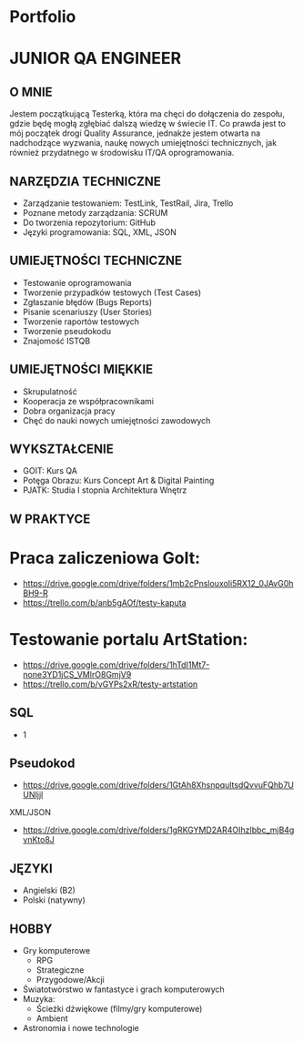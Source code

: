 # Portfolio

# JUNIOR QA ENGINEER

## O MNIE
Jestem początkującą Testerką, która ma chęci do dołączenia do zespołu, gdzie będę mogłą zgłębiać dalszą wiedzę w świecie IT.
Co prawda jest to mój początek drogi Quality Assurance, jednakże jestem otwarta na nadchodzące wyzwania, naukę nowych umiejętności technicznych, jak również przydatnego w środowisku IT/QA oprogramowania.

## NARZĘDZIA TECHNICZNE
* Zarządzanie testowaniem: TestLink, TestRail, Jira, Trello
* Poznane metody zarządzania: SCRUM
* Do tworzenia repozytorium: GitHub
* Języki programowania: SQL, XML, JSON

## UMIEJĘTNOŚCI TECHNICZNE
* Testowanie oprogramowania
* Tworzenie przypadków testowych (Test Cases)
* Zgłaszanie błędów (Bugs Reports)
* Pisanie scenariuszy (User Stories)
* Tworzenie raportów testowych
* Tworzenie pseudokodu
* Znajomość ISTQB

## UMIEJĘTNOŚCI MIĘKKIE
* Skrupulatność
* Kooperacja ze współpracownikami
* Dobra organizacja pracy
* Chęć do nauki nowych umiejętności zawodowych

## WYKSZTAŁCENIE
* GOIT: Kurs QA
* Potęga Obrazu: Kurs Concept Art & Digital Painting
* PJATK: Studia I stopnia Architektura Wnętrz

## W PRAKTYCE

# Praca zaliczeniowa GoIt:
* https://drive.google.com/drive/folders/1mb2cPnslouxoIi5RX12_0JAvG0hBH9-R
* https://trello.com/b/anb5gAOf/testy-kaputa

# Testowanie portalu ArtStation:
* https://drive.google.com/drive/folders/1hTdI1Mt7-none3YD1jCS_VMIrO8GmjV9
* https://trello.com/b/vGYPs2xR/testy-artstation

## SQL
* 1

## Pseudokod
* https://drive.google.com/drive/folders/1GtAh8XhsnpqultsdQvvuFQhb7UUNIjjl

XML/JSON
* https://drive.google.com/drive/folders/1gRKGYMD2AR4OIhzIbbc_mjB4gvnKto8J

## JĘZYKI
* Angielski (B2)
* Polski (natywny)

## HOBBY
* Gry komputerowe
  * RPG
  * Strategiczne
  * Przygodowe/Akcji
* Światotwórstwo w fantastyce i grach komputerowych
* Muzyka:
  * Ścieżki dźwiękowe (filmy/gry komputerowe)
  * Ambient
* Astronomia i nowe technologie
